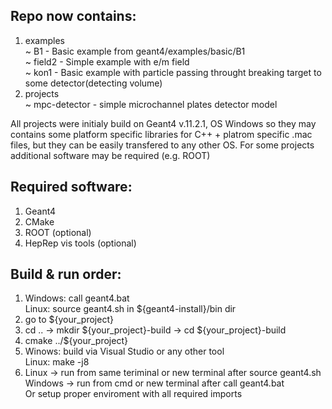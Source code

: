 ## Repo now contains:
1. examples <br />
    ~ B1 - Basic example from geant4/examples/basic/B1 <br />
    ~ field2 - Simple example with e/m field  <br />
    ~ kon1 - Basic example with particle passing throught breaking target to some detector(detecting volume)
4. projects <br />
    ~ mpc-detector - simple microchannel plates detector model

All projects were initialy build on Geant4 v.11.2.1, OS Windows so they may contains some platform specific libraries for C++ + platrom specific .mac files, but they can be easily transfered to any other OS. For some projects additional software may be required (e.g. ROOT) <br />
## Required software:
1. Geant4
2. CMake
3. ROOT (optional)
4. HepRep vis tools (optional)

## Build & run order: 
1. Windows: call geant4.bat  <br />
   Linux: source geant4.sh in ${geant4-install}/bin dir
2. go to ${your_project}
3. cd .. -> mkdir ${your_project}-build -> cd ${your_project}-build
4. cmake ../${your_project}
5. Winows: build via Visual Studio or any other tool  <br />
   Linux: make -j8
6. Linux -> run from same teriminal or new terminal after source geant4.sh  <br />
   Windows -> run from cmd or new terminal after call geant4.bat  <br />
   Or setup proper enviroment with all required imports
